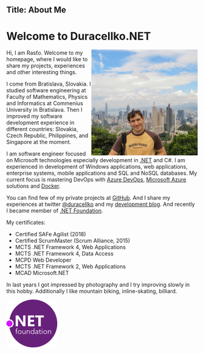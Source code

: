 Title: About Me
---
# Welcome to Duracellko.NET

<img src="images/duracellkoHK.jpg" alt="Duracellko" style="float: right;" />

Hi, I am Rasťo. Welcome to my homepage, where I would like to share my projects, experiences and other interesting things.

I come from Bratislava, Slovakia. I studied software engineering at Faculty of Mathematics, Physics and Informatics at Commenius University in Bratislava. Then I improved my software development experience in different countries: Slovakia, Czech Republic, Philippines, and Singapore at the moment.

I am software engineer focused on Microsoft technologies especially development in [.NET](https://dotnet.microsoft.com/) and C#. I am experienced in development of Windows applications, web applications, enterprise systems, mobile applications and SQL and NoSQL databases. My current focus is mastering DevOps with [Azure DevOps](https://azure.microsoft.com/services/devops/), [Microsoft Azure](https://azure.microsoft.com/) solutions and [Docker](https://www.docker.com/).

You can find few of my private projects at [GitHub](https://github.com/duracellko). And I share my experiences at twitter [@duracellko](https://twitter.com/duracellko) and my [development blog](/). And recently I became member of [.NET Foundation](https://dotnetfoundation.org/).

My certificates:
* Certified SAFe Agilist (2018)
* Certified ScrumMaster (Scrum Alliance, 2015)
* MCTS .NET Framework 4, Web Applications
* MCTS .NET Framework 4, Data Access
* MCPD Web Developer
* MCTS .NET Framework 2, Web Applications
* MCAD Microsoft.NET

In last years I got impressed by photography and I try improving slowly in this hobby. Additionally I like mountain biking, inline-skating, billiard.

[![.NET Foundation](images/dotnetfoundation.png)](https://dotnetfoundation.org/)
